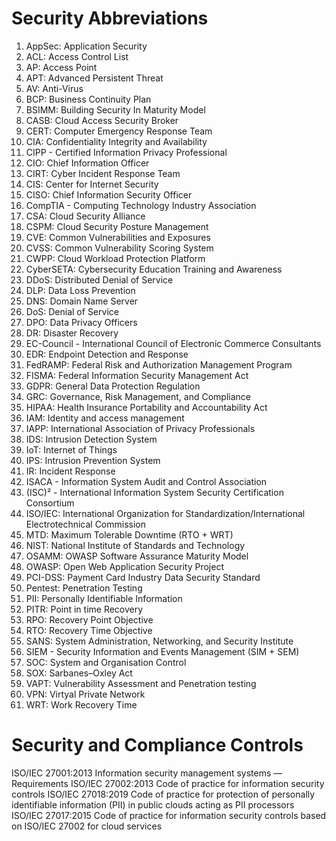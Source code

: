 # Security Abbreviations 

1. AppSec: Application Security
2. ACL: Access Control List 
3. AP: Access Point
4. APT: Advanced Persistent Threat
5. AV: Anti-Virus
6. BCP: Business Continuity Plan
7. BSIMM: Building Security In Maturity Model
8. CASB: Cloud Access Security Broker 
9. CERT: Computer Emergency Response Team
10. CIA: Confidentiality Integrity and Availability 
11. CIPP - Certified Information Privacy Professional 
12. CIO: Chief Information Officer 
13. CIRT: Cyber Incident Response Team 
14. CIS: Center for Internet Security
15. CISO: Chief Information Security Officer
16. CompTIA - Computing Technology Industry Association 
17. CSA: Cloud Security Alliance
18. CSPM: Cloud Security Posture Management
19. CVE: Common Vulnerabilities and Exposures
20. CVSS: Common Vulnerability Scoring System
21. CWPP: Cloud Workload Protection Platform
22. CyberSETA: Cybersecurity Education Training and Awareness
23. DDoS: Distributed Denial of Service
24. DLP: Data Loss Prevention
25. DNS: Domain Name Server
26. DoS: Denial of Service
27. DPO: Data Privacy Officers
28. DR: Disaster Recovery
29. EC-Council - International Council of Electronic Commerce Consultants
30. EDR: Endpoint Detection and Response
31. FedRAMP: Federal Risk and Authorization Management Program
32. FISMA: Federal Information Security Management Act
33. GDPR: General Data Protection Regulation
34. GRC: Governance, Risk Management, and Compliance
35. HIPAA: Health Insurance Portability and Accountability Act
36. IAM: Identity and access management
37. IAPP: International Association of Privacy Professionals
38. IDS: Intrusion Detection System
39. IoT: Internet of Things
40. IPS: Intrusion Prevention System
41. IR: Incident Response
42. ISACA - Information System Audit and Control Association
43. (ISC)² - International Information System Security Certification Consortium
44. ISO/IEC: International Organization for Standardization/International Electrotechnical Commission
45. MTD: Maximum Tolerable Downtime (RTO + WRT)
46. NIST: National Institute of Standards and Technology
47. OSAMM: OWASP Software Assurance Maturity Model
48. OWASP: Open Web Application Security Project
49. PCI-DSS: Payment Card Industry Data Security Standard
50. Pentest: Penetration Testing
51. PII: Personally Identifiable Information
52. PITR: Point in time Recovery
53. RPO: Recovery Point Objective
54. RTO: Recovery Time Objective
55. SANS: System Administration, Networking, and Security Institute
56. SIEM - Security Information and Events Management (SIM + SEM)
57. SOC: System and Organisation Control
58. SOX: Sarbanes–Oxley Act
59. VAPT: Vulnerability Assessment and Penetration testing
60. VPN: Virtyal Private Network
61. WRT: Work Recovery Time

# Security and Compliance Controls
ISO/IEC 27001:2013 Information security management systems — Requirements
ISO/IEC 27002:2013 Code of practice for information security controls
ISO/IEC 27018:2019 Code of practice for protection of personally identifiable information (PII) in public clouds acting as PII processors
ISO/IEC 27017:2015 Code of practice for information security controls based on ISO/IEC 27002 for cloud services

